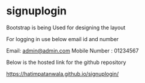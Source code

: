 # signuplogin

Bootstrap is being Used for designing the layout 

For logging in use below email id and number

Email: admin@admin.com
Mobile Number : 01234567

Below is the hosted link for the  github repository

https://hatimpatanwala.github.io/signuplogin/
